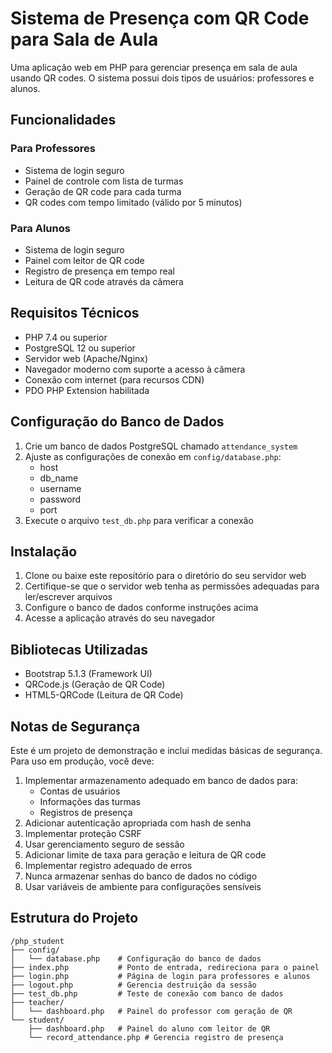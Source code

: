 # Sistema de Presença com QR Code para Sala de Aula

Uma aplicação web em PHP para gerenciar presença em sala de aula usando QR codes. O sistema possui dois tipos de usuários: professores e alunos.

## Funcionalidades

### Para Professores
- Sistema de login seguro
- Painel de controle com lista de turmas
- Geração de QR code para cada turma
- QR codes com tempo limitado (válido por 5 minutos)

### Para Alunos
- Sistema de login seguro
- Painel com leitor de QR code
- Registro de presença em tempo real
- Leitura de QR code através da câmera

## Requisitos Técnicos

- PHP 7.4 ou superior
- PostgreSQL 12 ou superior
- Servidor web (Apache/Nginx)
- Navegador moderno com suporte a acesso à câmera
- Conexão com internet (para recursos CDN)
- PDO PHP Extension habilitada

## Configuração do Banco de Dados

1. Crie um banco de dados PostgreSQL chamado `attendance_system`
2. Ajuste as configurações de conexão em `config/database.php`:
   - host
   - db_name
   - username
   - password
   - port
3. Execute o arquivo `test_db.php` para verificar a conexão

## Instalação

1. Clone ou baixe este repositório para o diretório do seu servidor web
2. Certifique-se que o servidor web tenha as permissões adequadas para ler/escrever arquivos
3. Configure o banco de dados conforme instruções acima
4. Acesse a aplicação através do seu navegador

## Bibliotecas Utilizadas

- Bootstrap 5.1.3 (Framework UI)
- QRCode.js (Geração de QR Code)
- HTML5-QRCode (Leitura de QR Code)

## Notas de Segurança

Este é um projeto de demonstração e inclui medidas básicas de segurança. Para uso em produção, você deve:

1. Implementar armazenamento adequado em banco de dados para:
   - Contas de usuários
   - Informações das turmas
   - Registros de presença
2. Adicionar autenticação apropriada com hash de senha
3. Implementar proteção CSRF
4. Usar gerenciamento seguro de sessão
5. Adicionar limite de taxa para geração e leitura de QR code
6. Implementar registro adequado de erros
7. Nunca armazenar senhas do banco de dados no código
8. Usar variáveis de ambiente para configurações sensíveis

## Estrutura do Projeto

```
/php_student
├── config/
│   └── database.php    # Configuração do banco de dados
├── index.php           # Ponto de entrada, redireciona para o painel
├── login.php           # Página de login para professores e alunos
├── logout.php          # Gerencia destruição da sessão
├── test_db.php         # Teste de conexão com banco de dados
├── teacher/
│   └── dashboard.php   # Painel do professor com geração de QR
└── student/
    ├── dashboard.php   # Painel do aluno com leitor de QR
    └── record_attendance.php # Gerencia registro de presença
```
